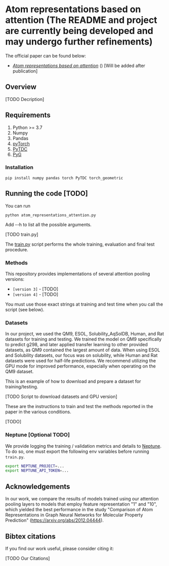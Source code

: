 # Atom representations based on attention (The README and project are currently being developed and may undergo further refinements)

The official paper can be found below:
* *[Atom representations based on attention]()* () [Will be added after publication]

## Overview

[TODO Decription]

## Requirements

1. Python >= 3.7
2. Numpy
3. Pandas
4. [pyTorch](https://pytorch.org/)
5. [PyTDC](https://gpytorch.ai/)
6. [PyG](https://pytorch-geometric.readthedocs.io/en/latest/)

### Installation

```
pip install numpy pandas torch PyTDC torch_geometric
```

## Running the code [TODO]

You can run 
```
python atom_representations_attention.py
```
Add --h to list all the possible arguments.

[TODO train.py]

The [train.py](./train.py) script performs the whole training, evaluation and final test procedure.

### Methods

This repository provides implementations of several attention pooling versions:
* `[version 3]` - [TODO]
* `[version 4]` - [TODO]

You must use those exact strings at training and test time when you call the script (see below). 

### Datasets

In our project, we used the QM9, ESOL, Solubility_AqSolDB, Human, and Rat datasets for training and testing. We trained the model on QM9 specifically to predict g298, and later applied transfer learning to other provided datasets, as QM9 contained the largest amount of data. When using ESOL and Solubility datasets, our focus was on solubility, while Human and Rat datasets were used for half-life predictions. We recommend utilizing the GPU mode for improved performance, especially when operating on the QM9 dataset.

This is an example of how to download and prepare a dataset for training/testing.

[TODO Script to download datasets and GPU version]

These are the instructions to train and test the methods reported in the paper in the various conditions.

[TODO]

### Neptune [Optional TODO]

We provide logging the training / validation metrics and details to [Neptune](https://neptune.ai/). To do so, one must export the following env variables before running `train.py`.

```bash
export NEPTUNE_PROJECT=...
export NEPTUNE_API_TOKEN=...
```


Acknowledgements
---------------
In our work, we compare the results of models trained using our attention pooling layers to models that employ feature representation "1" and "10", which yielded the best performance in the study "Comparison of Atom Representations in Graph Neural Networks for Molecular Property Prediction" (https://arxiv.org/abs/2012.04444).

## Bibtex citations

If you find our work useful, please consider citing it:

[TODO Our Citations]